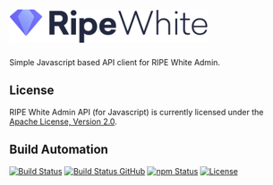 <h1><a href="https://tech.platforme.com"><img src="res/logo.svg" alt="RIPE White Admin API (for Javascript)" height="60" style="height: 60px;"></a></h1>

Simple Javascript based API client for RIPE White Admin.

## License

RIPE White Admin API (for Javascript) is currently licensed under the [Apache License, Version 2.0](http://www.apache.org/licenses/).

## Build Automation

[![Build Status](https://app.travis-ci.com/ripe-tech/ripe-white-admin-api-js.svg?branch=master)](https://travis-ci.com/github/ripe-tech/ripe-white-admin-api-js)
[![Build Status GitHub](https://github.com/ripe-tech/ripe-white-admin-api-js/workflows/Main%20Workflow/badge.svg)](https://github.com/ripe-tech/ripe-white-admin-api-js/actions)
[![npm Status](https://img.shields.io/npm/v/ripe-white-admin-api.svg)](https://www.npmjs.com/package/ripe-white-admin-api)
[![License](https://img.shields.io/badge/license-Apache%202.0-blue.svg)](https://www.apache.org/licenses/)
